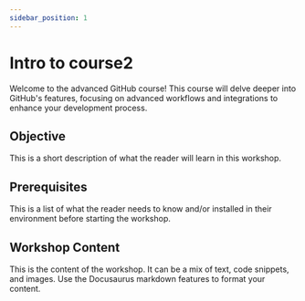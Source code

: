 ```yaml
---
sidebar_position: 1
---
```


# Intro to course2

Welcome to the advanced GitHub course! This course will delve deeper into GitHub's features, focusing on advanced workflows and integrations to enhance your development process.

## Objective

This is a short description of what the reader will learn in this workshop.

## Prerequisites

This is a list of what the reader needs to know and/or installed in their environment before starting the workshop.

## Workshop Content

This is the content of the workshop. It can be a mix of text, code snippets, and images. Use the Docusaurus markdown features to format your content.
